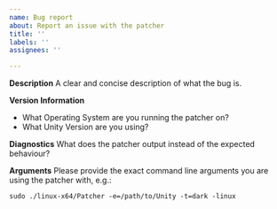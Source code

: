 ```yaml
---
name: Bug report
about: Report an issue with the patcher
title: ''
labels: ''
assignees: ''

---
```


**Description**
A clear and concise description of what the bug is.

**Version Information**
* What Operating System are you running the patcher on?
* What Unity Version are you using?

**Diagnostics**
What does the patcher output instead of the expected behaviour?

**Arguments**
Please provide the exact command line arguments you are using the patcher with, e.g.:

`sudo ./linux-x64/Patcher -e=/path/to/Unity -t=dark -linux`
